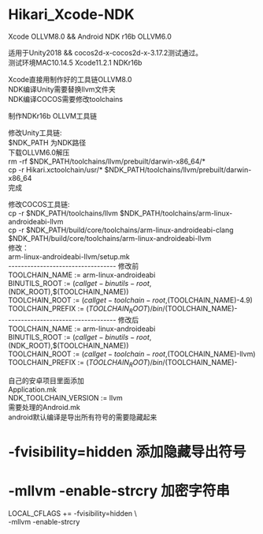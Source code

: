# Hikari_Xcode-NDK
Xcode OLLVM8.0 &amp;&amp; Android NDK r16b OLLVM6.0  

适用于Unity2018 && cocos2d-x-cocos2d-x-3.17.2测试通过。  
测试环境MAC10.14.5 Xcode11.2.1 NDKr16b  
  
Xcode直接用制作好的工具链OLLVM8.0  
NDK编译Unity需要替换llvm文件夹  
NDK编译COCOS需要修改toolchains  

制作NDKr16b OLLVM工具链  

修改Unity工具链:  
$NDK_PATH 为NDK路径  
下载OLLVM6.0解压  
rm -rf $NDK_PATH/toolchains/llvm/prebuilt/darwin-x86_64/*  
cp -r Hikari.xctoolchain/usr/* $NDK_PATH/toolchains/llvm/prebuilt/darwin-x86_64  
完成  
  
修改COCOS工具链:  
cp -r $NDK_PATH/toolchains/llvm $NDK_PATH/toolchains/arm-linux-androideabi-llvm  
cp -r $NDK_PATH/build/core/toolchains/arm-linux-androideabi-clang $NDK_PATH/build/core/toolchains/arm-linux-androideabi-llvm    
修改：  
arm-linux-androideabi-llvm/setup.mk  
---------------------------------- 修改前  
TOOLCHAIN_NAME := arm-linux-androideabi  
BINUTILS_ROOT := $(call get-binutils-root,$(NDK_ROOT),$(TOOLCHAIN_NAME))  
TOOLCHAIN_ROOT := $(call get-toolchain-root,$(TOOLCHAIN_NAME)-4.9)  
TOOLCHAIN_PREFIX := $(TOOLCHAIN_ROOT)/bin/$(TOOLCHAIN_NAME)-  
---------------------------------- 修改后  
TOOLCHAIN_NAME := arm-linux-androideabi  
BINUTILS_ROOT := $(call get-binutils-root,$(NDK_ROOT),$(TOOLCHAIN_NAME))  
TOOLCHAIN_ROOT := $(call get-toolchain-root,$(TOOLCHAIN_NAME)-llvm)  
TOOLCHAIN_PREFIX := $(TOOLCHAIN_ROOT)/bin/$(TOOLCHAIN_NAME)-  
  
自己的安卓项目里面添加  
Application.mk  
NDK_TOOLCHAIN_VERSION := llvm  
需要处理的Android.mk  
android默认编译是导出所有符号的需要隐藏起来  
# -fvisibility=hidden 添加隐藏导出符号  
# -mllvm -enable-strcry 加密字符串  
LOCAL_CFLAGS += -fvisibility=hidden \  
                -mllvm -enable-strcry  
